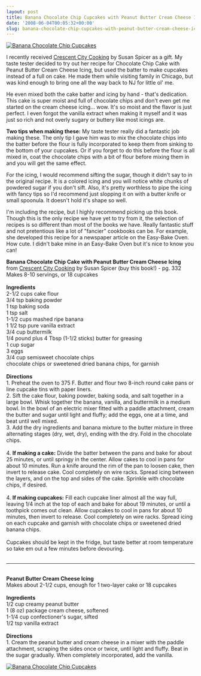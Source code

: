 ```yaml
---
layout: post
title: Banana Chocolate Chip Cupcakes with Peanut Butter Cream Cheese Icing
date: '2008-06-04T00:05:32+00:00'
slug: banana-chocolate-chip-cupcakes-with-peanut-butter-cream-cheese-icing
---
```

<a href="http://www.flickr.com/photos/kstar810/2543972518/"><img src="http://farm3.static.flickr.com/2138/2543972518_cf38d5427f.jpg?v=0" alt="Banana Chocolate Chip Cupcakes" /></a>

I recently received <a href="http://astore.amazon.com/thechocolatpe-20/detail/1400043891/002-0645533-5139217">Crescent City Cooking</a> by Susan Spicer as a gift. My taste tester decided to try out her recipe for Chocolate Chip Cake with Peanut Butter Cream Cheese Icing, but used the batter to make cupcakes instead of a full on cake. He made them while visiting family in Chicago, but was kind enough to bring one all the way back to NJ for little ol' me. 

He even mixed both the cake batter and icing by hand - that's dedication. This cake is super moist and full of chocolate chips and don't even get me started on the cream cheese icing... wow. It's so moist and the flavor is just perfect. I even forgot the vanilla extract when making it myself and it was just so rich and not overly sugary or buttery like most icings are. 

<strong>Two tips when making these:</strong>
My taste tester really did a fantastic job making these. The only tip I gave him was to mix the chocolate chips into the batter before the flour is fully incorporated to keep them from sinking to the bottom of your cupcakes. Or if you forget to do this before the flour is all mixed in, coat the chocolate chips with a bit of flour before mixing them in and you will get the same effect. 

For the icing, I would recommend sifting the sugar, though it didn't say to in the original recipe. It is a colored icing and you will notice white chunks of powdered sugar if you don't sift. Also, it's pretty worthless to pipe the icing with fancy tips so I'd recommend just slopping it on with a butter knife or small spoonula. It doesn't hold it's shape so well.

I'm including the recipe, but I highly recommend picking up this book. Though this is the only recipe we have yet to try from it, the selection of recipes is so different than most of the books we have. Really fantastic stuff and not pretentious like a lot of "fancier" cookbooks can be. For example, she developed this recipe for a newspaper article on the Easy-Bake Oven. How cute. I didn't bake mine in an Easy-Bake Oven but it's nice to know you can!

<div class="recipe">
<strong>Banana Chocolate Chip Cake with Peanut Butter Cream Cheese Icing</strong><br>
from <a href="http://astore.amazon.com/thechocolatpe-20/detail/1400043891/002-0645533-5139217">Crescent City Cooking</a> by Susan Spicer (buy this book!) - pg. 332<br>
Makes 8-10 servings, or 18 cupcakes<br>
<br>
<strong>Ingredients</strong><br>
2-1/2 cups cake flour<br>
3/4 tsp baking powder<br>
1 tsp baking soda<br>
1 tsp salt<br>
1-1/2 cups mashed ripe banana <br>
1 1/2 tsp pure vanilla extract<br>
3/4 cup buttermilk<br>
1/4 pound plus 4 Tbsp (1-1/2 sticks) butter for greasing<br>
1 cup sugar<br>
3 eggs<br>
3/4 cup semisweet chocolate chips<br>
chocolate chips or sweetened dried banana chips, for garnish<br>
<br>
<strong>Directions</strong><br>
1. Preheat the oven to 375 F. Butter and flour two 8-inch round cake pans or line cupcake tins with paper liners.<br>
2. Sift the cake flour, baking powder, baking soda, and salt together in a large bowl. Whisk together the banana, vanilla, and buttermilk in a medium bowl. In the bowl of an electric mixer fitted with a paddle attachment, cream the butter and sugar until light and fluffy; add the eggs, one at a time, and beat until well mixed.<br>
3. Add the dry ingredients and banana mixture to the butter mixture in three alternating stages (dry, wet, dry), ending with the dry. Fold in the chocolate chips. <br>
<br>
4. <strong>If making a cake:</strong> Divide the batter between the pans and bake for about 25 minutes, or until springy in the center. Allow cakes to cool in pans for about 10 minutes. Run a knife around the rim of the pan to loosen cake, then invert to release cake. Cool completely on wire racks. Spread icing between the layers, and on the top and sides of the cake. Sprinkle with chocolate chips, if desired.<br>
<br>
4. <strong>If making cupcakes:</strong> Fill each cupcake liner almost all the way full, leaving 1/4 inch at the top of each and bake for about 19 minutes, or until a toothpick comes out clean. Allow cupcakes to cool in pans for about 10 minutes, then invert to release. Cool completely on wire racks. Spread icing on each cupcake and garnish with chocolate chips or sweetened dried banana chips.<br>
<br>
Cupcakes should be kept in the fridge, but taste better at room temperature so take em out a few minutes before devouring.<br>
<br>
<hr>
<br>
<strong>Peanut Butter Cream Cheese Icing</strong><br>
Makes about 2-1/2 cups, enough for 1 two-layer cake or 18 cupcakes<br>
<br>
<strong>Ingredients</strong><br>
1/2 cup creamy peanut butter<br>
1 (8 oz) package cream cheese, softened<br>
1-1/4 cup confectioner's sugar, sifted<br>
1/2 tsp vanilla extract<br>
<br>
<strong>Directions</strong><br>
1. Cream the peanut butter and cream cheese in a mixer with the paddle attachment, scraping the sides once or twice, until light and fluffy. Beat in the sugar gradually. When completely incorporated, add the vanilla.
</div>

<a href="http://flickr.com/photos/kstar810/2543973350/"><img src="http://farm4.static.flickr.com/3026/2543973350_3b7356fe92.jpg?v=0" alt="Banana Chocolate Chip Cupcakes" /></a>
